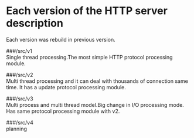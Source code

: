 Each version of the HTTP server description
==================================
Each version was rebuild in previous version.

###/src/v1  
        Single thread processing.The most simple HTTP protocol processing module. 

###/src/v2  
        Multi thread processing and it can deal with thousands of connection same time.
        It has a update protocol processing module.

###/src/v3  
        Multi process and multi thread model.Big change in I/O processing mode.
        Has same protocol processing module with v2.

###/src/v4  
        planning

